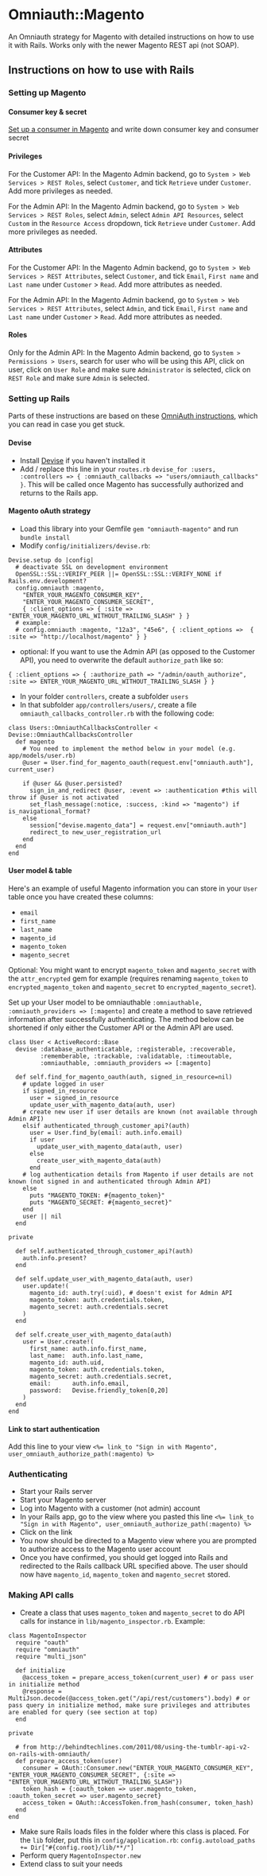 # Omniauth::Magento

An Omniauth strategy for Magento with detailed instructions on how to use it with Rails. Works only with the newer Magento REST api (not SOAP).

## Instructions on how to use with Rails

### Setting up Magento

#### Consumer key & secret

[Set up a consumer in Magento](http://www.magentocommerce.com/api/rest/authentication/oauth_configuration.html) and write down consumer key and consumer secret

#### Privileges

For the Customer API: In the Magento Admin backend, go to `System > Web Services > REST Roles`, select `Customer`, and tick `Retrieve` under `Customer`. Add more privileges as needed.

For the Admin API: In the Magento Admin backend, go to `System > Web Services > REST Roles`, select `Admin`, select `Admin API Resources`, select `Custom` in the `Resource Access` dropdown, tick `Retrieve` under `Customer`. Add more privileges as needed.

#### Attributes

For the Customer API: In the Magento Admin backend, go to `System > Web Services > REST Attributes`, select `Customer`, and tick `Email`, `First name` and `Last name` under `Customer` > `Read`. Add more attributes as needed.

For the Admin API: In the Magento Admin backend, go to `System > Web Services > REST Attributes`, select `Admin`, and tick `Email`, `First name` and `Last name` under `Customer` > `Read`. Add more attributes as needed.

#### Roles

Only for the Admin API: In the Magento Admin backend, go to `System > Permissions > Users`, search for user who will be using this API, click on user, click on `User Role` and make sure `Administrator` is selected, click on `REST Role` and make sure `Admin` is selected.

### Setting up Rails

Parts of these instructions are based on these [OmniAuth instructions](https://github.com/plataformatec/devise/wiki/OmniAuth:-Overview), which you can read in case you get stuck.

#### Devise

* Install [Devise](https://github.com/plataformatec/devise) if you haven't installed it
* Add / replace this line in your `routes.rb` `devise_for :users, :controllers => { :omniauth_callbacks => "users/omniauth_callbacks" }`. This will be called once Magento has successfully authorized and returns to the Rails app.

#### Magento oAuth strategy

* Load this library into your Gemfile `gem "omniauth-magento"` and run `bundle install`
* Modify `config/initializers/devise.rb`:

```
Devise.setup do |config|
  # deactivate SSL on development environment
  OpenSSL::SSL::VERIFY_PEER ||= OpenSSL::SSL::VERIFY_NONE if Rails.env.development? 
  config.omniauth :magento,
    "ENTER_YOUR_MAGENTO_CONSUMER_KEY",
    "ENTER_YOUR_MAGENTO_CONSUMER_SECRET",
    { :client_options => { :site => "ENTER_YOUR_MAGENTO_URL_WITHOUT_TRAILING_SLASH" } }
  # example:
  # config.omniauth :magento, "12a3", "45e6", { :client_options =>  { :site => "http://localhost/magento" } }  
```

* optional: If you want to use the Admin API (as opposed to the Customer API), you need to overwrite the default `authorize_path` like so:

```
{ :client_options => { :authorize_path => "/admin/oauth_authorize", :site => ENTER_YOUR_MAGENTO_URL_WITHOUT_TRAILING_SLASH } }
```

* In your folder `controllers`, create a subfolder `users`
* In that subfolder `app/controllers/users/`, create a file `omniauth_callbacks_controller.rb` with the following code:

```
class Users::OmniauthCallbacksController < Devise::OmniauthCallbacksController
  def magento
    # You need to implement the method below in your model (e.g. app/models/user.rb)
    @user = User.find_for_magento_oauth(request.env["omniauth.auth"], current_user)

    if @user && @user.persisted?
      sign_in_and_redirect @user, :event => :authentication #this will throw if @user is not activated
      set_flash_message(:notice, :success, :kind => "magento") if is_navigational_format?
    else
      session["devise.magento_data"] = request.env["omniauth.auth"]
      redirect_to new_user_registration_url
    end
  end
end
```

#### User model & table

Here's an example of useful Magento information you can store in your `User` table once you have created these columns:
* `email`
* `first_name`
* `last_name`
* `magento_id`
* `magento_token`
* `magento_secret`

Optional: You might want to encrypt `magento_token` and `magento_secret` with the `attr_encrypted` gem for example (requires renaming `magento_token` to `encrypted_magento_token` and `magento_secret` to `encrypted_magento_secret`).

Set up your User model to be omniauthable `:omniauthable, :omniauth_providers => [:magento]` and create a method to save retrieved information after successfully authenticating. The method below can be shortened if only either the Customer API or the Admin API are used.

```
class User < ActiveRecord::Base  
  devise :database_authenticatable, :registerable, :recoverable,
         :rememberable, :trackable, :validatable, :timeoutable,
         :omniauthable, :omniauth_providers => [:magento]  

  def self.find_for_magento_oauth(auth, signed_in_resource=nil)    
    # update logged in user
    if signed_in_resource
      user = signed_in_resource
      update_user_with_magento_data(auth, user)
    # create new user if user details are known (not available through Admin API)
    elsif authenticated_through_customer_api?(auth)
      user = User.find_by(email: auth.info.email)
      if user
        update_user_with_magento_data(auth, user)
      else
        create_user_with_magento_data(auth)
      end
    # log authentication details from Magento if user details are not known (not signed in and authenticated through Admin API)
    else 
      puts "MAGENTO_TOKEN: #{magento_token}"
      puts "MAGENTO_SECRET: #{magento_secret}" 
    end
    user || nil
  end

private
  
  def self.authenticated_through_customer_api?(auth)
    auth.info.present?
  end

  def self.update_user_with_magento_data(auth, user)
    user.update!(
      magento_id: auth.try(:uid), # doesn't exist for Admin API
      magento_token: auth.credentials.token,
      magento_secret: auth.credentials.secret
    )
  end

  def self.create_user_with_magento_data(auth)
    user = User.create!(
      first_name: auth.info.first_name,                           
      last_name:  auth.info.last_name,
      magento_id: auth.uid,
      magento_token: auth.credentials.token,
      magento_secret: auth.credentials.secret,
      email:      auth.info.email,
      password:   Devise.friendly_token[0,20]
    )
  end          
end
```

#### Link to start authentication

Add this line to your view `<%= link_to "Sign in with Magento", user_omniauth_authorize_path(:magento) %>`

### Authenticating

* Start your Rails server
* Start your Magento server
* Log into Magento with a customer (not admin) account
* In your Rails app, go to the view where you pasted this line `<%= link_to "Sign in with Magento", user_omniauth_authorize_path(:magento) %>`
* Click on the link
* You now should be directed to a Magento view where you are prompted to authorize access to the Magento user account
* Once you have confirmed, you should get logged into Rails and redirected to the Rails callback URL specified above. The user should now have `magento_id`, `magento_token` and `magento_secret` stored.

### Making API calls

* Create a class that uses `magento_token` and `magento_secret` to do API calls for instance in `lib/magento_inspector.rb`. Example:
```
class MagentoInspector
  require "oauth"
  require "omniauth"
  require "multi_json"

  def initialize
    @access_token = prepare_access_token(current_user) # or pass user in initialize method 
    @response = MultiJson.decode(@access_token.get("/api/rest/customers").body) # or pass query in initialize method, make sure privileges and attributes are enabled for query (see section at top)
  end

private

  # from http://behindtechlines.com/2011/08/using-the-tumblr-api-v2-on-rails-with-omniauth/
  def prepare_access_token(user)
    consumer = OAuth::Consumer.new("ENTER_YOUR_MAGENTO_CONSUMER_KEY", "ENTER_YOUR_MAGENTO_CONSUMER_SECRET", {:site => "ENTER_YOUR_MAGENTO_URL_WITHOUT_TRAILING_SLASH"})
    token_hash = {:oauth_token => user.magento_token, :oauth_token_secret => user.magento_secret}
    access_token = OAuth::AccessToken.from_hash(consumer, token_hash)
  end
end
```
* Make sure Rails loads files in the folder where this class is placed. For the `lib` folder, put this in `config/application.rb`: `config.autoload_paths += Dir["#{config.root}/lib/**/"]`
* Perform query `MagentoInspector.new`
* Extend class to suit your needs

